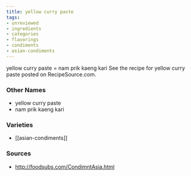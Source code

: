 ```yaml
---
title: yellow curry paste
tags:
- unreviewed
- ingredients
- categories
- flavorings
- condiments
- asian-condiments
---
```

yellow curry paste = nam prik kaeng kari See the recipe for yellow curry paste posted on RecipeSource.com.

### Other Names

* yellow curry paste
* nam prik kaeng kari

### Varieties

* [[asian-condiments]]

### Sources
* http://foodsubs.com/CondimntAsia.html
